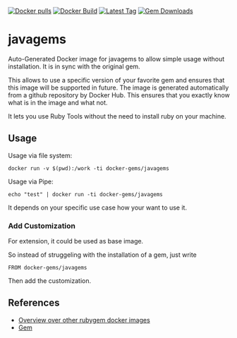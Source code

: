 [![Docker pulls](https://img.shields.io/docker/pulls/rubygem/javagems.svg)](https://hub.docker.com/r/rubygem/javagems/)
[![Docker Build](https://img.shields.io/docker/automated/rubygem/javagems.svg)](https://hub.docker.com/r/rubygem/javagems/)
[![Latest Tag](https://img.shields.io/github/tag/docker-rubygem/javagems.svg)](https://hub.docker.com/r/rubygem/javagems/)
[![Gem Downloads](https://img.shields.io/gem/dt/javagems.svg)](https://rubygems.org/gems/javagems/)
# javagems

Auto-Generated Docker image for javagems to allow simple usage without installation.
It is in sync with the original gem.

This allows to use a specific version of your favorite gem and ensures that this image will be supported in future.
The image is generated automatically from a github repository by Docker Hub.
This ensures that you exactly know what is in the image and what not.

It lets you use Ruby Tools without the need to install ruby on your machine.

## Usage

Usage via file system:

`docker run -v $(pwd):/work -ti docker-gems/javagems`

Usage via Pipe:

`echo "test" | docker run -ti docker-gems/javagems`

It depends on your specific use case how your want to use it.

### Add Customization

For extension, it could be used as base image.

So instead of struggeling with the installation of a gem, just write

`FROM docker-gems/javagems`

Then add the customization.

## References

 - [Overview over other rubygem docker images](https://github.com/thinkbot/docker-rubygem)
 - [Gem](https://rubygems.org/gems/javagems/)
